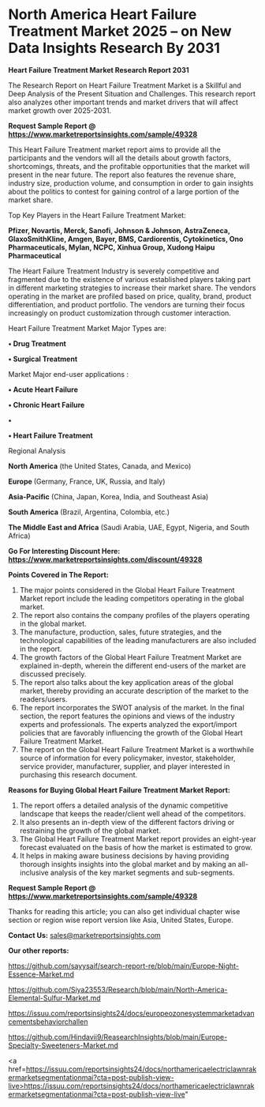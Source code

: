 # North America Heart Failure Treatment Market 2025 – on New Data Insights Research By 2031

<strong>Heart Failure Treatment Market Research Report 2031</strong>

The Research Report on Heart Failure Treatment Market is a Skillful and Deep Analysis of the Present Situation and Challenges. This research report also analyzes other important trends and market drivers that will affect market growth over 2025-2031.

<strong>Request Sample Report @ <a href=https://www.marketreportsinsights.com/sample/49328>https://www.marketreportsinsights.com/sample/49328</a></strong>

This Heart Failure Treatment market report aims to provide all the participants and the vendors will all the details about growth factors, shortcomings, threats, and the profitable opportunities that the market will present in the near future. The report also features the revenue share, industry size, production volume, and consumption in order to gain insights about the politics to contest for gaining control of a large portion of the market share.

Top Key Players in the Heart Failure Treatment Market:

<strong>Pfizer, Novartis, Merck, Sanofi, Johnson & Johnson, AstraZeneca, GlaxoSmithKline, Amgen, Bayer, BMS, Cardiorentis, Cytokinetics, Ono Pharmaceuticals, Mylan, NCPC, Xinhua Group, Xudong Haipu Pharmaceutical</strong>

The Heart Failure Treatment Industry is severely competitive and fragmented due to the existence of various established players taking part in different marketing strategies to increase their market share. The vendors operating in the market are profiled based on price, quality, brand, product differentiation, and product portfolio. The vendors are turning their focus increasingly on product customization through customer interaction.

Heart Failure Treatment Market Major Types are:

<strong>•  Drug Treatment

•  Surgical Treatment</strong>

Market Major end-user applications :

<strong>•  Acute Heart Failure

•  Chronic Heart Failure

•  

•  Heart Failure Treatment</strong>

Regional Analysis

</u><strong><b>North America</b></strong> (the United States, Canada, and Mexico)

<strong><b>Europe </b></strong>(Germany, France, UK, Russia, and Italy)

<strong><b>Asia-Pacific</b></strong> (China, Japan, Korea, India, and Southeast Asia)

<strong><b>South America</b></strong> (Brazil, Argentina, Colombia, etc.)

<strong><b>The Middle East and Africa</b></strong> (Saudi Arabia, UAE, Egypt, Nigeria, and South Africa)

<strong>Go For Interesting Discount Here: <a href=https://www.marketreportsinsights.com/discount/49328>https://www.marketreportsinsights.com/discount/49328</a></strong>

<strong>Points Covered in The Report:</strong>
<ol>
  <li>The major points considered in the Global Heart Failure Treatment Market report include the leading competitors operating in the global market.</li>
  <li>The report also contains the company profiles of the players operating in the global market.</li>
  <li>The manufacture, production, sales, future strategies, and the technological capabilities of the leading manufacturers are also included in the report.</li>
  <li>The growth factors of the Global Heart Failure Treatment Market are explained in-depth, wherein the different end-users of the market are discussed precisely.</li>
  <li>The report also talks about the key application areas of the global market, thereby providing an accurate description of the market to the readers/users.</li>
  <li>The report incorporates the SWOT analysis of the market. In the final section, the report features the opinions and views of the industry experts and professionals. The experts analyzed the export/import policies that are favorably influencing the growth of the Global Heart Failure Treatment Market.</li>
  <li>The report on the Global Heart Failure Treatment Market is a worthwhile source of information for every policymaker, investor, stakeholder, service provider, manufacturer, supplier, and player interested in purchasing this research document.</li>
</ol>
<strong>Reasons for Buying Global Heart Failure Treatment Market Report:</strong>

<ol>
  <li>The report offers a detailed analysis of the dynamic competitive landscape that keeps the reader/client well ahead of the competitors.</li>
  <li>It also presents an in-depth view of the different factors driving or restraining the growth of the global market.</li>
  <li>The Global Heart Failure Treatment Market report provides an eight-year forecast evaluated on the basis of how the market is estimated to grow.</li>
  <li>It helps in making aware business decisions by having providing thorough insights insights into the global market and by making an all-inclusive analysis of the key market segments and sub-segments.</li>
</ol>
<strong>Request Sample Report @ <a href=https://www.marketreportsinsights.com/sample/49328>https://www.marketreportsinsights.com/sample/49328</a></strong>


Thanks for reading this article; you can also get individual chapter wise section or region wise report version like Asia, United States, Europe.

<strong>Contact Us:</strong>
sales@marketreportsinsights.com

<strong>Our other reports:</strong>

<a href=https://github.com/sayysaif/search-report-re/blob/main/Europe-Night-Essence-Market.md>https://github.com/sayysaif/search-report-re/blob/main/Europe-Night-Essence-Market.md</a>

<a href=https://github.com/Siya23553/Research/blob/main/North-America-Elemental-Sulfur-Market.md>https://github.com/Siya23553/Research/blob/main/North-America-Elemental-Sulfur-Market.md</a>

<a href=https://issuu.com/reportsinsights24/docs/europeozonesystemmarketadvancementsbehaviorchallen>https://issuu.com/reportsinsights24/docs/europeozonesystemmarketadvancementsbehaviorchallen</a>

<a href=https://github.com/Hindavii9/ReasearchInsights/blob/main/Europe-Specialty-Sweeteners-Market.md>https://github.com/Hindavii9/ReasearchInsights/blob/main/Europe-Specialty-Sweeteners-Market.md</a>

<a href=https://issuu.com/reportsinsights24/docs/northamericaelectriclawnrakermarketsegmentationmai?cta=post-publish-view-live>https://issuu.com/reportsinsights24/docs/northamericaelectriclawnrakermarketsegmentationmai?cta=post-publish-view-live</a>"
